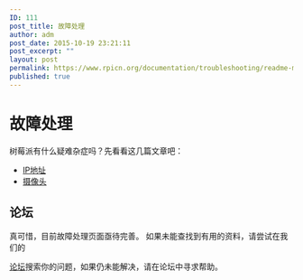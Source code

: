 ```yaml
---
ID: 111
post_title: 故障处理
author: adm
post_date: 2015-10-19 23:21:11
post_excerpt: ""
layout: post
permalink: https://www.rpicn.org/documentation/troubleshooting/readme-md-10/
published: true
---
```

# 故障处理

树莓派有什么疑难杂症吗？先看看这几篇文章吧： 

-   [IP地址][1]
-   [摄像头][2]

## 论坛

真可惜，目前故障处理页面亟待完善。 如果未能查找到有用的资料，请尝试在我们的

[论坛][3]搜索你的问题，如果仍未能解决，请在论坛中寻求帮助。

 [1]: hardware/networking/ip-address.md
 [2]: hardware/camera.md
 [3]: https://www.raspberrypi.org/forums/
